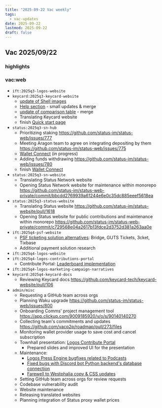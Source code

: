```yaml
---
title: "2025-09-22 Vac weekly"
tags:
  - vac-updates
date: 2025-09-22
lastmod: 2025-09-22
draft: false
---
```


## Vac 2025/09/22

### highlights

### vac:web

- `ift:2025q3-logos-website`
- `keycard:2025q3-keycard-website`
    - [update of Shell images](https://github.com/keycard-tech/keycard-website/pull/108)
    - [Help section](https://github.com/keycard-tech/keycard-website/pull/105) - small updates & merge
    - [update of comparison table](https://github.com/keycard-tech/keycard-website/pull/103) - merge
    - Translating Keycard website
    - finish [Quick start page](https://github.com/keycard-tech/keycard-website/pull/106)
- `status:2025q3-sn-hub`
    - Prioritizing staking https://github.com/status-im/status-web/issues/777
    - Meeting Aragon team to agree on integrating depositing by them https://github.com/status-im/status-web/issues/775
    - [Wallet Connect](https://github.com/status-im/status-web/pull/804) (in progress)
    - Adding funds withdrawing https://github.com/status-im/status-web/issues/780
    - finish [Wallet Connect](https://github.com/status-im/status-web/pull/804)
- `status:2025q3-sn-website`
    - Translating Status Network website
    - Opening Status Network website for maintenance within monorepo https://github.com/status-im/status-web-private/commit/bbcdd2769939a61244e6e0c35dc885eeef5618ea
- `status:2025q3-status-website`
    - Translating Status website https://github.com/status-im/status-website/pull/1618
    - Opening Status website for public contributions and maintenance within monorepo https://github.com/status-im/status-web-private/commit/c729568e04a2617b13fdce2d3752d381a263aa0e
- `ift:2025q4-psf-website`
    - [PSF ticketing solution alternatives](https://app.clickup.com/t/86b6qve3a): Bridge, GUTS Tickets, 3cket, Tixbase
    - Additional payment solution research
- `ift:2025q4-logos-website`
- `ift:2025q4-logos-contributions-portal`
    - Contribute Portal: [Leaderboard implementation](https://www.notion.so/Logos-Contribute-Portal-Ladder-System-Proposal-2698f96fb65c80158488dcc7d9f427ef)
- `ift:2025q4-logos-marketing-campaign-narratives`
- `keycard:2025q4-keycard-docs`
    - Reviewing Keycard docs https://github.com/keycard-tech/keycard-website/pull/106
- `admin/misc`
    - Requesting a GitHub team across orgs
    - Planning Waku upgrade https://github.com/status-im/status-web/issues/800
    - Onboarding Comms' project management tool https://app.clickup.com/9009185920/v/o/s/90140140270
    - Collecting team's commitments and updates https://github.com/vacp2p/roadmap/pull/273/files
    - Monitoring wallet provider usage to save cost and cancel subscription
    - Townhall presentation: [Logos Contribute Portal](https://docs.google.com/presentation/d/19i9kiLJ5oZ4vnTMlnc0uAYbfbRTRCTBrUHR26EEs4jo/edit?slide=id.g380dde11aa0_0_3#slide=id.g380dde11aa0_0_3)
        - Prepared slides and improved UI for the presentation
    - Maintenance:
        - [Logos Press Engine bugfixes related to Podcasts](https://github.com/acid-info/logos-press-engine/commit/799ed0ab43e69d59a62f68798c3e31e8b4ff91af)
        - [Fixed bugs with Discord bot Python backend's database connection](https://github.com/acid-info/links.logos.co/commit/d47641759747ad8be1659ecd639020bab5890f37)
        - [Farewell to Westphalia copy & CSS updates](https://github.com/acid-info/logos.co/commit/02abf6445c5a41997a26e4fd2fcf5e2c5a11a48e)
    - Setting GitHub team across orgs for review requests
    - Codebase vulnerability audit
    - Website maintenance
    - Releasing translated websites
    - Planning integration of Status proxy wallet prices

